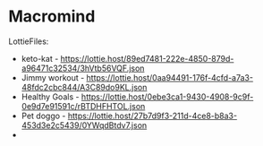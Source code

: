 # Macromind

LottieFiles:

- keto-kat - https://lottie.host/89ed7481-222e-4850-879d-a96471c32534/3hVtb56VQF.json 
- Jimmy workout - https://lottie.host/0aa94491-176f-4cfd-a7a3-48fdc2cbc844/A3C89do9KL.json 
- Healthy Goals - https://lottie.host/0ebe3ca1-9430-4908-9c9f-0e9d7e91591c/rBTDHFHTOL.json
- Pet doggo - https://lottie.host/27b7d9f3-211d-4ce8-b8a3-453d3e2c5439/0YWqdBtdv7.json
- 
